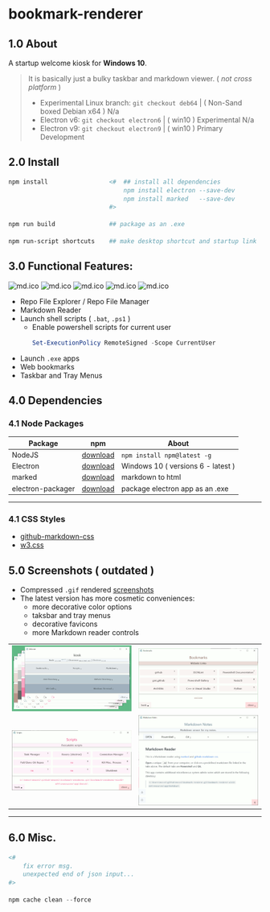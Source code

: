 # bookmark-renderer

## 1.0 About

A startup welcome kiosk for **Windows 10**.

> It is basically just a bulky taskbar and markdown viewer. ( *not cross platform* )
> - Experimental Linux branch: ```git checkout deb64``` | ( Non-Sand boxed Debian x64 ) N/a
> - Electron v6: ```git checkout electron6``` | ( win10 ) Experimental N/a
> - Electron v9: ```git checkout electron9``` | ( win10 ) Primary Development

## 2.0 Install

```ps1
npm install                 <#  ## install all dependencies
                                npm install electron --save-dev
                                npm install marked   --save-dev
                            #>

npm run build               ## package as an .exe

npm run-script shortcuts    ## make desktop shortcut and startup link
```

## 3.0 Functional Features:

![md.ico]( view/img/github.ico ) ![md.ico]( view/img/md.ico ) ![md.ico]( view/img/ps.ico ) ![md.ico]( view/img/favicon.ico ) ![md.ico]( view/img/star.ico )

* Repo File Explorer / Repo File Manager
* Markdown Reader
* Launch shell scripts ( ```.bat```, ```.ps1``` )
    * Enable powershell scripts for current user
        ```ps1
        Set-ExecutionPolicy RemoteSigned -Scope CurrentUser
        ```
* Launch ```.exe``` apps
* Web bookmarks
* Taskbar and Tray Menus

## 4.0 Dependencies

### 4.1 Node Packages

| Package | npm | About |
|---|---|---|
|NodeJS|[download]( https://nodejs.org )| ```npm install npm@latest -g```|
|Electron|[download]( https://www.electronjs.org/ )|Windows 10 ( versions 6 - latest ) |
|marked|[download]( https://www.npmjs.com/package/marked )|markdown to html|
|electron-packager|[download]( https://www.npmjs.com/package/electron-packager )|package electron app as an .exe|

---

### 4.1 CSS Styles

* [github-markdown-css]( https://github.com/sindresorhus/github-markdown-css )
* [w3.css]( https://www.w3schools.com/w3css/w3css_color_themes.asp )

## 5.0 Screenshots ( outdated )

* Compressed ```.gif``` rendered [screenshots]( screenshots/README.md )
* The latest version has more cosmetic conveniences:
    * more decorative color options
    * taksbar and tray menus
    * decorative favicons
    * more Markdown reader controls

|||
|:---:|:---:|
|![screenshots\group-colors-600x329.gif](screenshots/group-colors-600x329.gif)|![screenshots\bookmarks.gif](screenshots/bookmarks.gif)|
|![screenshots\scripts.gif](screenshots/scripts.gif)|![screenshots\kiosk-md.gif](screenshots/kiosk-md.gif)|

---

## 6.0 Misc.

```ps1
<#
    fix error msg.
    unexpected end of json input...
#>

npm cache clean --force
```
